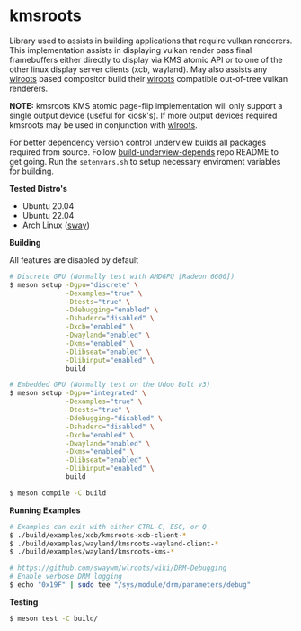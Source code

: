 # kmsroots

Library used to assists in building applications that require vulkan renderers. This implementation assists in displaying vulkan render pass
final framebuffers either directly to display via KMS atomic API or to one of the other linux display server clients (xcb, wayland). May also assists
any [wlroots](https://gitlab.freedesktop.org/wlroots/wlroots) based compositor build their [wlroots](https://gitlab.freedesktop.org/wlroots/wlroots)
compatible out-of-tree vulkan renderers.

**NOTE:** kmsroots KMS atomic page-flip implementation will only support a single output device (useful for kiosk's).
If more output devices required kmsroots may be used in conjunction with [wlroots](https://gitlab.freedesktop.org/wlroots/wlroots).

For better dependency version control underview builds all packages required from source. Follow
[build-underview-depends](https://github.com/under-view/build-underview-depends) repo README to get
going. Run the `setenvars.sh` to setup necessary enviroment variables for building.

**Tested Distro's**
- Ubuntu 20.04
- Ubuntu 22.04
- Arch Linux ([sway](https://github.com/swaywm/sway))

**Building**

All features are disabled by default

```sh
# Discrete GPU (Normally test with AMDGPU [Radeon 6600])
$ meson setup -Dgpu="discrete" \
              -Dexamples="true" \
              -Dtests="true" \
              -Ddebugging="enabled" \
              -Dshaderc="disabled" \
              -Dxcb="enabled" \
              -Dwayland="enabled" \
              -Dkms="enabled" \
              -Dlibseat="enabled" \
              -Dlibinput="enabled" \
              build

# Embedded GPU (Normally test on the Udoo Bolt v3)
$ meson setup -Dgpu="integrated" \
              -Dexamples="true" \
              -Dtests="true" \
              -Ddebugging="disabled" \
              -Dshaderc="disabled" \
              -Dxcb="enabled" \
              -Dwayland="enabled" \
              -Dkms="enabled" \
              -Dlibseat="enabled" \
              -Dlibinput="enabled" \
              build

$ meson compile -C build
```

**Running Examples**
```sh
# Examples can exit with either CTRL-C, ESC, or Q.
$ ./build/examples/xcb/kmsroots-xcb-client-*
$ ./build/examples/wayland/kmsroots-wayland-client-*
$ ./build/examples/wayland/kmsroots-kms-*

# https://github.com/swaywm/wlroots/wiki/DRM-Debugging
# Enable verbose DRM logging
$ echo "0x19F" | sudo tee "/sys/module/drm/parameters/debug"
```

**Testing**

```sh
$ meson test -C build/
```
